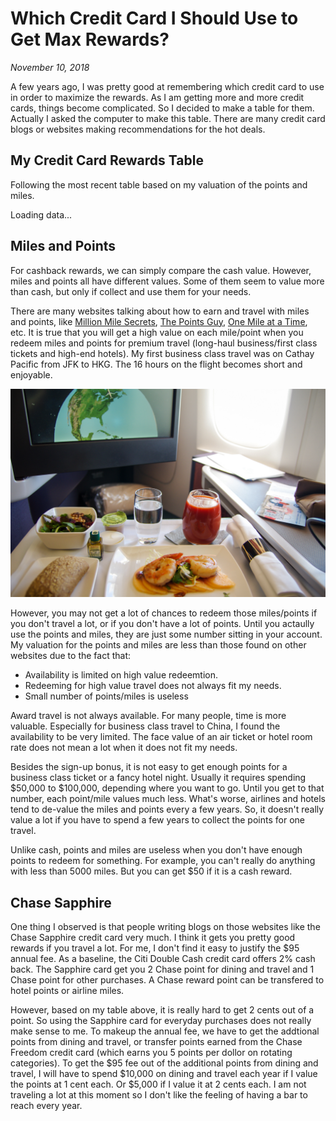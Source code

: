 # Which Credit Card I Should Use to Get Max Rewards?

_November 10, 2018_

A few years ago, I was pretty good at remembering which credit card to use in order to maximize the rewards. As I am getting more and more credit cards, things become complicated. So I decided to make a table for them. Actually I asked the computer to make this table. There are many credit card blogs or websites making recommendations for the hot deals.

## My Credit Card Rewards Table
Following the most recent table based on my valuation of the points and miles.
<div class="ajax-page-component" data-context="credit_cards" data-template="credit_cards">Loading data...</div>

## Miles and Points
For cashback rewards, we can simply compare the cash value. However, miles and points all have different values. Some of them seem to value more than cash, but only if collect and use them for your needs. 

There are many websites talking about how to earn and travel with miles and points, like [Million Mile Secrets](https://millionmilesecrets.com/), [The Points Guy](https://thepointsguy.com/
), [One Mile at a Time](https://onemileatatime.com/), etc. It is true that you will get a high value on each mile/point when you redeem miles and points for premium travel (long-haul business/first class tickets and high-end hotels). My first business class travel was on Cathay Pacific from JFK to HKG. The 16 hours on the flight becomes short and enjoyable.

![Cathay Pacific Business Class Appetizer](../../../static/images/swift/20150730_IMGP5926.jpg)

However, you may not get a lot of chances to redeem those miles/points if you don't travel a lot, or if you don't have a lot of points. Until you actaully use the points and miles, they are just some number sitting in your account. My valuation for the points and miles are less than those found on other websites due to the fact that:
* Availability is limited on high value redeemtion.
* Redeeming for high value travel does not always fit my needs.
* Small number of points/miles is useless

Award travel is not always available. For many people, time is more valuable. Especially for business class travel to China, I found the availability to be very limited. The face value of an air ticket or hotel room rate does not mean a lot when it does not fit my needs.

Besides the sign-up bonus, it is not easy to get enough points for a business class ticket or a fancy hotel night. Usually it requires spending $50,000 to $100,000, depending where you want to go. Until you get to that number, each point/mile values much less. What's worse, airlines and hotels tend to de-value the miles and points every a few years. So, it doesn't really value a lot if you have to spend a few years to collect the points for one travel.

Unlike cash, points and miles are useless when you don't have enough points to redeem for something. For example, you can't really do anything with less than 5000 miles. But you can get $50 if it is a cash reward.

## Chase Sapphire
One thing I observed is that people writing blogs on those websites like the Chase Sapphire credit card very much. I think it gets you pretty good rewards if you travel a lot. For me, I don't find it easy to justify the $95 annual fee. As a baseline, the Citi Double Cash credit card offers 2% cash back. The Sapphire card get you 2 Chase point for dining and travel and 1 Chase point for other purchases. A Chase reward point can be transfered to hotel points or airline miles. 

However, based on my table above, it is really hard to get 2 cents out of a point. So using the Sapphire card for everyday purchases does not really make sense to me. To makeup the annual fee, we have to get the addtional points from dining and travel, or transfer points earned from the Chase Freedom credit card (which earns you 5 points per dollor on rotating categories). To get the $95 fee out of the additional points from dining and travel, I will have to spend $10,000 on dining and travel each year if I value the points at 1 cent each. Or $5,000 if I value it at 2 cents each. I am not traveling a lot at this moment so I don't like the feeling of having a bar to reach every year.